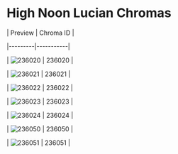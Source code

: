 # High Noon Lucian Chromas


| Preview | Chroma ID |

|---------|-----------|

| ![236020](https://raw.communitydragon.org/latest/plugins/rcp-be-lol-game-data/global/default/v1/champion-chroma-images/236/236020.png) | 236020 |

| ![236021](https://raw.communitydragon.org/latest/plugins/rcp-be-lol-game-data/global/default/v1/champion-chroma-images/236/236021.png) | 236021 |

| ![236022](https://raw.communitydragon.org/latest/plugins/rcp-be-lol-game-data/global/default/v1/champion-chroma-images/236/236022.png) | 236022 |

| ![236023](https://raw.communitydragon.org/latest/plugins/rcp-be-lol-game-data/global/default/v1/champion-chroma-images/236/236023.png) | 236023 |

| ![236024](https://raw.communitydragon.org/latest/plugins/rcp-be-lol-game-data/global/default/v1/champion-chroma-images/236/236024.png) | 236024 |

| ![236050](https://raw.communitydragon.org/latest/plugins/rcp-be-lol-game-data/global/default/v1/champion-chroma-images/236/236050.png) | 236050 |

| ![236051](https://raw.communitydragon.org/latest/plugins/rcp-be-lol-game-data/global/default/v1/champion-chroma-images/236/236051.png) | 236051 |